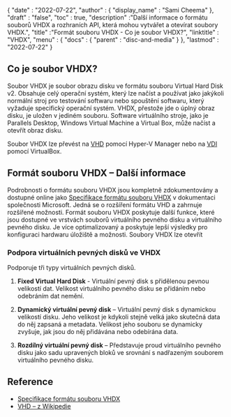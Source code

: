 {
  "date" : "2022-07-22",
  "author" : {
    "display_name" : "Sami Cheema"
},
  "draft" : "false",
   "toc" : true,
  "description" :"Další informace o formátu souborů VHDX a rozhraních API, která mohou vytvářet a otevírat soubory VHDX.",
  "title" :"Formát souboru VHDX - Co je soubor VHDX?",
  "linktitle" : "VHDX",
  "menu" : {
    "docs" : {
      "parent" : "disc-and-media"
}
},
  "lastmod" : "2022-07-22"
}

## Co je soubor VHDX?

Soubor VHDX je soubor obrazu disku ve formátu souboru Virtual Hard Disk v2. Obsahuje celý operační systém, který lze načíst a používat jako jakýkoli normální stroj pro testování softwaru nebo spouštění softwaru, který vyžaduje specifický operační systém. VHDX, přestože jde o úplný obraz disku, je uložen v jediném souboru. Software virtuálního stroje, jako je Parallels Desktop, Windows Virtual Machine a Virtual Box, může načíst a otevřít obraz disku.

Soubor VHDX lze převést na [VHD](/cs/disc-and-media/vhd/) pomocí Hyper-V Manager nebo na [VDI](/cs/disc-and-media/vdi/) pomocí VirtualBox.

## Formát souboru VHDX – Další informace

Podrobnosti o formátu souboru VHDX jsou kompletně zdokumentovány a dostupné online jako [Specifikace formátu souboru VHDX](https://learn.microsoft.com/en-us/openspecs/windows_protocols/ms-vhdx/83e061f8-f6e2-4de1-91bd-5d518a43d477) v dokumentaci společnosti Microsoft. Jedná se o rozšíření formátu VHD a zahrnuje rozšířené možnosti. Formát souboru VHDX poskytuje další funkce, které jsou dostupné ve vrstvách souborů virtuálního pevného disku a virtuálního pevného disku. Je více optimalizovaný a poskytuje lepší výsledky pro konfiguraci hardwaru úložiště a možnosti. Soubory VHDX lze otevřít

### Podpora virtuálních pevných disků ve VHDX

Podporuje tři typy virtuálních pevných disků.

1. **Fixed Virtual Hard Disk** - Virtuální pevný disk s přidělenou pevnou velikostí dat. Velikost virtuálního pevného disku se přidáním nebo odebráním dat nemění.

1. **Dynamický virtuální pevný disk** – Virtuální pevný disk s dynamickou velikostí disku. Jeho velikost je kdykoli stejně velká jako skutečná data do něj zapsaná a metadata. Velikost jeho souboru se dynamicky zvyšuje, jak jsou do něj přidávána nebo odebírána data.

1. **Rozdílný virtuální pevný disk** – Představuje proud virtuálního pevného disku jako sadu upravených bloků ve srovnání s nadřazeným souborem virtuálního pevného disku.

## Reference

* [Specifikace formátu souboru VHDX](https://learn.microsoft.com/en-us/openspecs/windows_protocols/ms-vhdx/83e061f8-f6e2-4de1-91bd-5d518a43d477)
* [VHD – z Wikipedie](https://en.wikipedia.org/wiki/VHD_(file_format))

